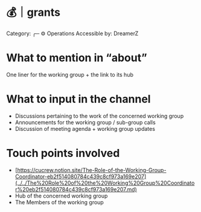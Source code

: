 # 💰｜grants

Category: ╭─ ⚙️ Operations
Accessible by: DreamerZ

# What to mention in “about”

One liner for the working group + the link to its hub

# What to input in the channel

- Discussions pertaining to the work of the concerned working group
- Announcements for the working group / sub-group calls
- Discussion of meeting agenda + working group updates

# Touch points involved

- [https://cucrew.notion.site/The-Role-of-the-Working-Group-Coordinator-eb2f514080784c439c8cf973a169e207](../../The%20Role%20of%20the%20Working%20Group%20Coordinator%20eb2f514080784c439c8cf973a169e207.md)
- Hub of the concerned working group
- The Members of the working group